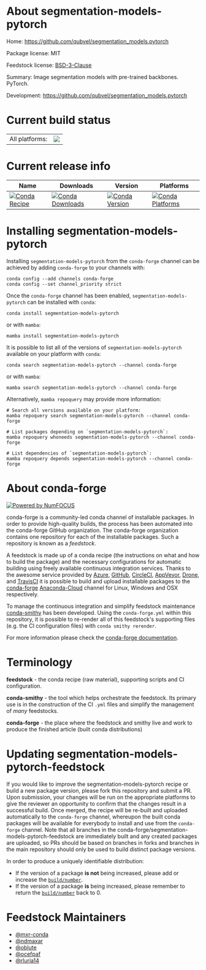 About segmentation-models-pytorch
=================================

Home: https://github.com/qubvel/segmentation_models.pytorch

Package license: MIT

Feedstock license: [BSD-3-Clause](https://github.com/conda-forge/segmentation-models-pytorch-feedstock/blob/main/LICENSE.txt)

Summary: Image segmentation models with pre-trained backbones. PyTorch.

Development: https://github.com/qubvel/segmentation_models.pytorch

Current build status
====================


<table><tr><td>All platforms:</td>
    <td>
      <a href="https://dev.azure.com/conda-forge/feedstock-builds/_build/latest?definitionId=9969&branchName=main">
        <img src="https://dev.azure.com/conda-forge/feedstock-builds/_apis/build/status/segmentation-models-pytorch-feedstock?branchName=main">
      </a>
    </td>
  </tr>
</table>

Current release info
====================

| Name | Downloads | Version | Platforms |
| --- | --- | --- | --- |
| [![Conda Recipe](https://img.shields.io/badge/recipe-segmentation--models--pytorch-green.svg)](https://anaconda.org/conda-forge/segmentation-models-pytorch) | [![Conda Downloads](https://img.shields.io/conda/dn/conda-forge/segmentation-models-pytorch.svg)](https://anaconda.org/conda-forge/segmentation-models-pytorch) | [![Conda Version](https://img.shields.io/conda/vn/conda-forge/segmentation-models-pytorch.svg)](https://anaconda.org/conda-forge/segmentation-models-pytorch) | [![Conda Platforms](https://img.shields.io/conda/pn/conda-forge/segmentation-models-pytorch.svg)](https://anaconda.org/conda-forge/segmentation-models-pytorch) |

Installing segmentation-models-pytorch
======================================

Installing `segmentation-models-pytorch` from the `conda-forge` channel can be achieved by adding `conda-forge` to your channels with:

```
conda config --add channels conda-forge
conda config --set channel_priority strict
```

Once the `conda-forge` channel has been enabled, `segmentation-models-pytorch` can be installed with `conda`:

```
conda install segmentation-models-pytorch
```

or with `mamba`:

```
mamba install segmentation-models-pytorch
```

It is possible to list all of the versions of `segmentation-models-pytorch` available on your platform with `conda`:

```
conda search segmentation-models-pytorch --channel conda-forge
```

or with `mamba`:

```
mamba search segmentation-models-pytorch --channel conda-forge
```

Alternatively, `mamba repoquery` may provide more information:

```
# Search all versions available on your platform:
mamba repoquery search segmentation-models-pytorch --channel conda-forge

# List packages depending on `segmentation-models-pytorch`:
mamba repoquery whoneeds segmentation-models-pytorch --channel conda-forge

# List dependencies of `segmentation-models-pytorch`:
mamba repoquery depends segmentation-models-pytorch --channel conda-forge
```


About conda-forge
=================

[![Powered by
NumFOCUS](https://img.shields.io/badge/powered%20by-NumFOCUS-orange.svg?style=flat&colorA=E1523D&colorB=007D8A)](https://numfocus.org)

conda-forge is a community-led conda channel of installable packages.
In order to provide high-quality builds, the process has been automated into the
conda-forge GitHub organization. The conda-forge organization contains one repository
for each of the installable packages. Such a repository is known as a *feedstock*.

A feedstock is made up of a conda recipe (the instructions on what and how to build
the package) and the necessary configurations for automatic building using freely
available continuous integration services. Thanks to the awesome service provided by
[Azure](https://azure.microsoft.com/en-us/services/devops/), [GitHub](https://github.com/),
[CircleCI](https://circleci.com/), [AppVeyor](https://www.appveyor.com/),
[Drone](https://cloud.drone.io/welcome), and [TravisCI](https://travis-ci.com/)
it is possible to build and upload installable packages to the
[conda-forge](https://anaconda.org/conda-forge) [Anaconda-Cloud](https://anaconda.org/)
channel for Linux, Windows and OSX respectively.

To manage the continuous integration and simplify feedstock maintenance
[conda-smithy](https://github.com/conda-forge/conda-smithy) has been developed.
Using the ``conda-forge.yml`` within this repository, it is possible to re-render all of
this feedstock's supporting files (e.g. the CI configuration files) with ``conda smithy rerender``.

For more information please check the [conda-forge documentation](https://conda-forge.org/docs/).

Terminology
===========

**feedstock** - the conda recipe (raw material), supporting scripts and CI configuration.

**conda-smithy** - the tool which helps orchestrate the feedstock.
                   Its primary use is in the construction of the CI ``.yml`` files
                   and simplify the management of *many* feedstocks.

**conda-forge** - the place where the feedstock and smithy live and work to
                  produce the finished article (built conda distributions)


Updating segmentation-models-pytorch-feedstock
==============================================

If you would like to improve the segmentation-models-pytorch recipe or build a new
package version, please fork this repository and submit a PR. Upon submission,
your changes will be run on the appropriate platforms to give the reviewer an
opportunity to confirm that the changes result in a successful build. Once
merged, the recipe will be re-built and uploaded automatically to the
`conda-forge` channel, whereupon the built conda packages will be available for
everybody to install and use from the `conda-forge` channel.
Note that all branches in the conda-forge/segmentation-models-pytorch-feedstock are
immediately built and any created packages are uploaded, so PRs should be based
on branches in forks and branches in the main repository should only be used to
build distinct package versions.

In order to produce a uniquely identifiable distribution:
 * If the version of a package **is not** being increased, please add or increase
   the [``build/number``](https://docs.conda.io/projects/conda-build/en/latest/resources/define-metadata.html#build-number-and-string).
 * If the version of a package **is** being increased, please remember to return
   the [``build/number``](https://docs.conda.io/projects/conda-build/en/latest/resources/define-metadata.html#build-number-and-string)
   back to 0.

Feedstock Maintainers
=====================

* [@mxr-conda](https://github.com/mxr-conda/)
* [@ndmaxar](https://github.com/ndmaxar/)
* [@oblute](https://github.com/oblute/)
* [@ocefpaf](https://github.com/ocefpaf/)
* [@rluria14](https://github.com/rluria14/)

